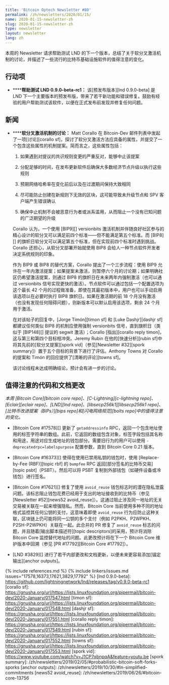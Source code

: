 ```yaml
---
title: 'Bitcoin Optech Newsletter #80'
permalink: /zh/newsletters/2020/01/15/
name: 2020-01-15-newsletter-zh
slug: 2020-01-15-newsletter-zh
type: newsletter
layout: newsletter
lang: zh
---
```

本周的 Newsletter 请求帮助测试 LND 的下一个版本，总结了关于软分叉激活机制的讨论，并描述了一些流行的比特币基础设施软件的值得注意的变化。

## 行动项

- **<!--help-test-lnd-0-9-0-beta-rc1-->****帮助测试 LND 0.9.0-beta-rc1：** 该[预发布版本][lnd 0.9.0-beta] 是 LND 下一个主要版本的预发布版，带来了若干新功能和错误修复。鼓励有经验的用户帮助测试该软件，以便在正式发布前发现并修复任何问题。

## 新闻

- **<!--discussion-of-soft-fork-activation-mechanisms-->****软分叉激活机制的讨论：** Matt Corallo 在 Bitcoin-Dev 邮件列表中发起了一项[讨论][corallo sf]，探讨了软分叉激活方法应具备的属性，并提交了一个包含这些属性的机制提案。简而言之，这些属性包括：

  1. 如果遇到对提议的共识规则变更的严重反对，能够中止该提案

  2. 分配足够的时间，在发布更新软件后确保大多数经济节点升级以执行这些规则

  3. 预期网络哈希率在变化前后以及在过渡期间保持大致相同

  4. 尽可能防止创建在新规则下无效的区块，这可能导致未升级节点和 SPV 客户端产生错误确认

  5. 确保中止机制不会被恶意行为者或派系滥用，从而阻止一个没有已知问题的广泛期望的升级

  Corallo 认为，一个使用 [BIP9][] versionbits 激活机制并伴随良好社区参与的精心设计的软分叉可以满足前四个标准——但不能满足第五个标准。而 [BIP8][] 的旗帜日软分叉可以满足第五个标准，但在实现前四个标准时遇到挑战。Corallo 还担心，从软分叉部署开始就使用 BIP8 会给人一种节点软件开发者决定系统规则的印象。

  作为 BIP9 或 BIP8 的替代方案，Corallo 提出了一个三步流程：使用 BIP9 允许在一年内激活提案；如果提案未激活，则暂停六个月的讨论期；如果明确社区仍希望激活提案，则通过 BIP8 的旗帜日在未来两年内强制激活（也可以通过 versionbits 信号实现更快的激活）。节点软件可以通过包括一个配置选项为这个最长 42 个月的过程做准备，即使在其最初版本中，用户也可以手动启用该选项以在必要时执行 BIP8 旗帜日。如果在激活期的前 18 个月没有激活（也没有发现任何阻碍问题），则新版本可以默认启用该选项，剩余 24 个月用于激活。

  在对该帖子的回复中，[Jorge Timón][timon sf] 和 [Luke Dashjr][dashjr sf] 都建议任何类似 BIP8 的机制应使用强制 versionbits 信号，直到旗帜日（类似于 [BIP148][] 提议的 segwit 激活）；Corallo [指出][corallo reply timon]，这与第三和第四个目标相冲突。Jeremy Rubin 在他的[快速分析][rubin sf]中将其先前的[软分叉提案][spork vid]（参见[Newsletter #32][spork summary]）置于五个目标的背景下进行了评估。Anthony Towns 对 Corallo 的提案和 Timón 的回应提供了[清晰的评论][towns sf]。

  该讨论线程未达成明确结论，预计会有进一步的讨论。

## 值得注意的代码和文档更改

*本周 [Bitcoin Core][bitcoin core repo]、[C-Lightning][c-lightning repo]、[Eclair][eclair repo]、[LND][lnd repo]、[libsecp256k1][libsecp256k1 repo]、[比特币改进提案（BIPs）][bips repo]和[闪电网络规范][bolts repo]中的值得注意的变化。*

- [Bitcoin Core #17578][] 更新了 `getaddressinfo` RPC，返回一个包含地址使用的标签字符串的数组。此前，它返回的数组包含对象，标签字段包括其名称和用途，用途对应生成地址的钱包部分。需要旧行为的用户可以使用 `-deprecatedrpc=labelspurpose` 配置参数，直到 Bitcoin Core 0.21 版本。

- [Bitcoin Core #16373][] 使得在使用已禁用私钥的钱包时，使用 [Replace-by-Fee (RBF)][topic rbf] 的 `bumpfee` RPC 返回[部分签名的比特币交易][topic psbt]（PSBT）。然后可以将 PSBT 复制到外部钱包（如硬件设备或冷钱包）进行签名。

- [Bitcoin Core #17621][] 修复了使用 `avoid_reuse` 钱包标志时的潜在隐私泄露问题。该标志阻止钱包花费已经用于支出的地址接收到的比特币（参见[Newsletter #52][news52 avoid_reuse]）。这通过阻止涉及同一地址的无关交易被关联在一起来增强隐私。然而，Bitcoin Core 当前使用多种不同的地址格式监控其任何公钥的支付，这意味着即使 `avoid_reuse` 行为应防止这种关联，区块链上仍可能将同一公钥的多个支付（例如 P2PKH、P2WPKH、P2SH-P2WPKH）关联在一起。此合并的 PR 修复了 `avoid_reuse` 标志的问题，并且随着[输出脚本描述符][topic descriptors]的采用，预计将消除 Bitcoin Core 监控替代地址的问题。此更改预计将在下一个 Bitcoin Core 维护版本中回溯（参见 [PR #17792][Bitcoin Core #17792]）。

- [LND #3829][] 进行了若干内部更改和文档更新，以便未来更容易添加[锚定输出][anchor outputs]。

{% include references.md %}
{% include linkers/issues.md issues="17578,16373,17621,3829,17792" %}
[lnd 0.9.0-beta]: https://github.com/lightningnetwork/lnd/releases/tag/v0.9.0-beta-rc1
[corallo sf]: https://gnusha.org/url/https://lists.linuxfoundation.org/pipermail/bitcoin-dev/2020-January/017547.html
[timon sf]: https://gnusha.org/url/https://lists.linuxfoundation.org/pipermail/bitcoin-dev/2020-January/017548.html
[dashjr sf]: https://gnusha.org/url/https://lists.linuxfoundation.org/pipermail/bitcoin-dev/2020-January/017551.html
[corallo reply timon]: https://gnusha.org/url/https://lists.linuxfoundation.org/pipermail/bitcoin-dev/2020-January/017549.html
[rubin sf]: https://gnusha.org/url/https://lists.linuxfoundation.org/pipermail/bitcoin-dev/2020-January/017552.html
[towns sf]: https://gnusha.org/url/https://lists.linuxfoundation.org/pipermail/bitcoin-dev/2020-January/017553.html
[spork vid]: https://www.youtube.com/watch?v=J1CP7qbnpqA&feature=youtu.be
[spork summary]: /zh/newsletters/2019/02/05/#probabilistic-bitcoin-soft-forks-sporks
[anchor outputs]: /zh/newsletters/2019/10/30/#ln-simplified-commitments
[news52 avoid_reuse]: /zh/newsletters/2019/06/26/#bitcoin-core-13756